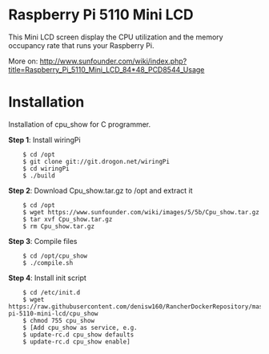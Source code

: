 Raspberry Pi 5110 Mini LCD
======

This Mini LCD screen display the CPU utilization and the memory occupancy rate that 
runs your Raspberry Pi.

More on: http://www.sunfounder.com/wiki/index.php?title=Raspberry_Pi_5110_Mini_LCD_84*48_PCD8544_Usage

# Installation 

Installation of cpu_show for C programmer.

**Step 1**: Install wiringPi
```
	$ cd /opt
	$ git clone git://git.drogon.net/wiringPi
	$ cd wiringPi
	$ ./build
```

**Step 2**: Download Cpu_show.tar.gz to /opt and extract it
```
	$ cd /opt
	$ wget https://www.sunfounder.com/wiki/images/5/5b/Cpu_show.tar.gz
	$ tar xvf Cpu_show.tar.gz
	$ rm Cpu_show.tar.gz
```
	
**Step 3**: Compile files
```
	$ cd /opt/cpu_show
	$ ./compile.sh
```

**Step 4**: Install init script
```
	$ cd /etc/init.d
	$ wget https://raw.githubusercontent.com/denisw160/RancherDockerRepository/master/other/raspberry-pi-5110-mini-lcd/cpu_show
	$ chmod 755 cpu_show
	$ [Add cpu_show as service, e.g.
	$ update-rc.d cpu_show defaults
	$ update-rc.d cpu_show enable]
```	
